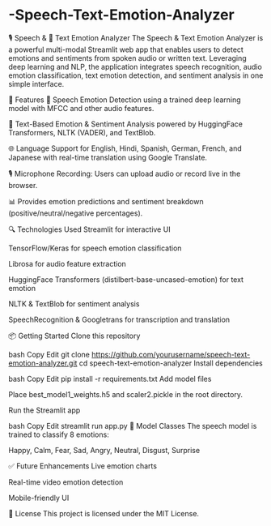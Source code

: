# -Speech-Text-Emotion-Analyzer
🎙️ Speech & 📝 Text Emotion Analyzer
The Speech & Text Emotion Analyzer is a powerful multi-modal Streamlit web app that enables users to detect emotions and sentiments from spoken audio or written text. Leveraging deep learning and NLP, the application integrates speech recognition, audio emotion classification, text emotion detection, and sentiment analysis in one simple interface.

🚀 Features
🎤 Speech Emotion Detection using a trained deep learning model with MFCC and other audio features.

📝 Text-Based Emotion & Sentiment Analysis powered by HuggingFace Transformers, NLTK (VADER), and TextBlob.

🌐 Language Support for English, Hindi, Spanish, German, French, and Japanese with real-time translation using Google Translate.

🎙️ Microphone Recording: Users can upload audio or record live in the browser.

📊 Provides emotion predictions and sentiment breakdown (positive/neutral/negative percentages).

🔍 Technologies Used
Streamlit for interactive UI

TensorFlow/Keras for speech emotion classification

Librosa for audio feature extraction

HuggingFace Transformers (distilbert-base-uncased-emotion) for text emotion

NLTK & TextBlob for sentiment analysis

SpeechRecognition & Googletrans for transcription and translation

📦 Getting Started
Clone this repository

bash
Copy
Edit
git clone https://github.com/yourusername/speech-text-emotion-analyzer.git
cd speech-text-emotion-analyzer
Install dependencies

bash
Copy
Edit
pip install -r requirements.txt
Add model files

Place best_model1_weights.h5 and scaler2.pickle in the root directory.

Run the Streamlit app

bash
Copy
Edit
streamlit run app.py
📁 Model Classes
The speech model is trained to classify 8 emotions:

Happy, Calm, Fear, Sad, Angry, Neutral, Disgust, Surprise

✅ Future Enhancements
Live emotion charts

Real-time video emotion detection

Mobile-friendly UI

📄 License
This project is licensed under the MIT License.
